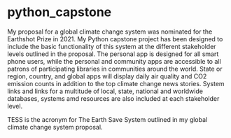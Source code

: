 # python_capstone
My proposal for a global climate change system was nominated for the Earthshot Prize in 2021. My Python capstone project has been designed to include the basic functionality of this system at the different stakeholder levels outlined in the proposal. The personal app is designed for all smart phone users, while the personal and community apps are accessible to all patrons of participating libraries in communities around the world. State or region, country, and global apps will display daily air quality and CO2 emission counts in addition to the top climate change news stories. System links and links for a multitude of local, state, national and worldwide databases, systems amd resources are also included at each stakeholder level.

TESS is the acronym for The Earth Save System outlined in my global climate change system proposal.
